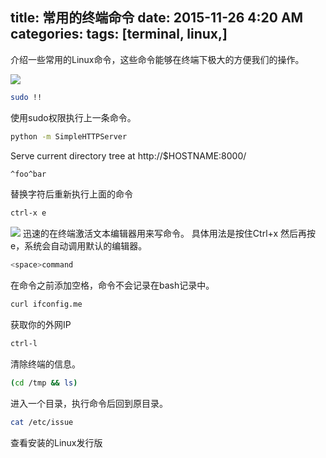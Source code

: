 title: 常用的终端命令
date: 2015-11-26 4:20 AM
categories: 
tags: [terminal, linux,]
---

介绍一些常用的Linux命令，这些命令能够在终端下极大的方便我们的操作。

<!--more-->

![](https://ws4.sinaimg.cn/large/006tKfTcly1flzgro1a8uj31h80qgn4m.jpg)

```bash
sudo !!
```

使用sudo权限执行上一条命令。

```bash
python -m SimpleHTTPServer
```

Serve current directory tree at http://$HOSTNAME:8000/

```bash
^foo^bar
```

替换字符后重新执行上面的命令

```bash
ctrl-x e
```
![](https://ws3.sinaimg.cn/large/006tKfTcly1flzgru0ynig30w80jr103.gif)
迅速的在终端激活文本编辑器用来写命令。 具体用法是按住Ctrl+x 然后再按 e，系统会自动调用默认的编辑器。

```bash
<space>command
```

在命令之前添加空格，命令不会记录在bash记录中。

```bash
curl ifconfig.me
```

获取你的外网IP

```bash
ctrl-l
```

清除终端的信息。

```bash
(cd /tmp && ls)
```

进入一个目录，执行命令后回到原目录。

```bash
cat /etc/issue
```

查看安装的Linux发行版